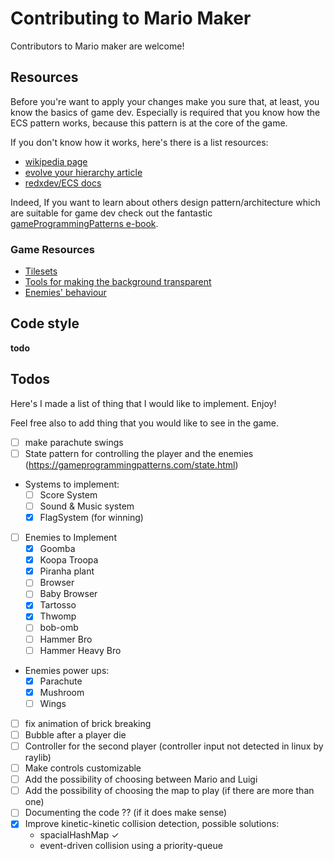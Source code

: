 # Contributing to Mario Maker

Contributors to Mario maker are welcome!

## Resources

Before you're want to apply your changes make you sure that, at least,
you know the basics of game dev. Especially is required that you know how 
the ECS pattern works, because this pattern is at the core of the game.

If you don't know how it works, here's there is a list resources:

- [wikipedia page](https://en.wikipedia.org/wiki/Entity_component_system)
- [evolve your hierarchy article](http://cowboyprogramming.com/2007/01/05/evolve-your-heirachy/)
- [redxdev/ECS docs](https://github.com/redxdev/ECS)

Indeed, If you want to learn about others design pattern/architecture which are suitable for 
game dev check out the fantastic [gameProgrammingPatterns e-book](https://gameprogrammingpatterns.com/contents.html).

### Game Resources

- [Tilesets](https://www.spriters-resource.com/nintendo_switch/supermariomaker2/)
- [Tools for making the background transparent](https://www.photopea.com/)
- [Enemies' behaviour](https://supermariomaker2.fandom.com/wiki/Category:Enemies)

## Code style

**todo**

## Todos

Here's I made a list of thing that I would like to implement. Enjoy!

Feel free also to add thing that you would like to see in the game.

- [ ] make parachute swings
- [ ] State pattern for controlling the player and the enemies (https://gameprogrammingpatterns.com/state.html)
- Systems to implement: 
  - [ ] Score System
  - [ ] Sound & Music system
  - [x] FlagSystem (for winning)
- [ ] Enemies to Implement
    - [x] Goomba
    - [x] Koopa Troopa
    - [x] Piranha plant
    - [ ] Browser
    - [ ] Baby Browser
    - [x] Tartosso
    - [x] Thwomp
    - [ ] bob-omb
    - [ ] Hammer Bro
    - [ ] Hammer Heavy Bro
- Enemies power ups:
  - [x] Parachute
  - [x] Mushroom
  - [ ] Wings 
- [ ] fix animation of brick breaking
- [ ] Bubble after a player die
- [ ] Controller for the second player (controller input not detected in linux by raylib)
- [ ] Make controls customizable
- [ ] Add the possibility of choosing between Mario and Luigi
- [ ] Add the possibility of choosing the map to play (if there are more than one)
- [ ] Documenting the code ?? (if it does make sense)
- [x] Improve kinetic-kinetic collision detection, possible solutions:
    - spacialHashMap ✓
    - event-driven collision using a priority-queue